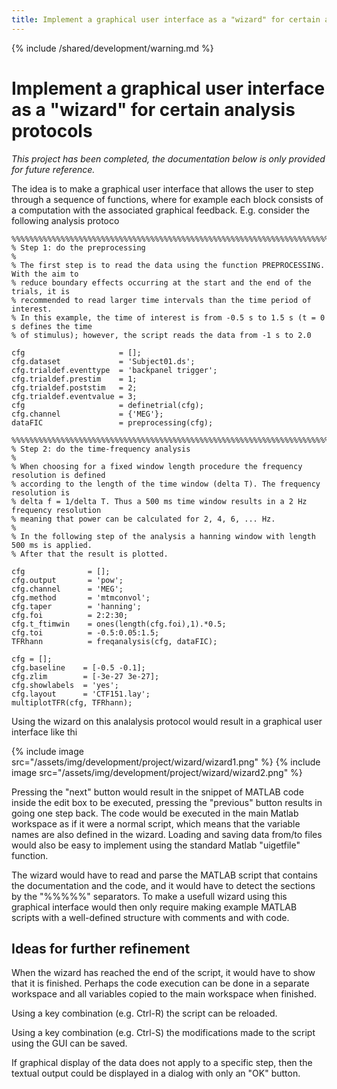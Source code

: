 ```yaml
---
title: Implement a graphical user interface as a "wizard" for certain analysis protocols
---
```


{% include /shared/development/warning.md %}

# Implement a graphical user interface as a "wizard" for certain analysis protocols

_This project has been completed, the documentation below is only provided for future reference._

The idea is to make a graphical user interface that allows the user to step through a sequence of functions, where for example each block consists of a computation with the associated graphical feedback. E.g. consider the following analysis protoco

    %%%%%%%%%%%%%%%%%%%%%%%%%%%%%%%%%%%%%%%%%%%%%%%%%%%%%%%%%%%%%%%%%%%%%%%%%%%%%%%%%%%%%%%%
    % Step 1: do the preprocessing
    %
    % The first step is to read the data using the function PREPROCESSING. With the aim to
    % reduce boundary effects occurring at the start and the end of the trials, it is
    % recommended to read larger time intervals than the time period of interest.
    % In this example, the time of interest is from -0.5 s to 1.5 s (t = 0 s defines the time
    % of stimulus); however, the script reads the data from -1 s to 2.0

    cfg                     = [];
    cfg.dataset             = 'Subject01.ds';
    cfg.trialdef.eventtype  = 'backpanel trigger';
    cfg.trialdef.prestim    = 1;
    cfg.trialdef.poststim   = 2;
    cfg.trialdef.eventvalue = 3;
    cfg                     = definetrial(cfg);
    cfg.channel             = {'MEG'};
    dataFIC                 = preprocessing(cfg);

    %%%%%%%%%%%%%%%%%%%%%%%%%%%%%%%%%%%%%%%%%%%%%%%%%%%%%%%%%%%%%%%%%%%%%%%%%%%%%%%%%%%%%%%%
    % Step 2: do the time-frequency analysis
    %
    % When choosing for a fixed window length procedure the frequency resolution is defined
    % according to the length of the time window (delta T). The frequency resolution is
    % delta f = 1/delta T. Thus a 500 ms time window results in a 2 Hz frequency resolution
    % meaning that power can be calculated for 2, 4, 6, ... Hz.
    %
    % In the following step of the analysis a hanning window with length 500 ms is applied.
    % After that the result is plotted.

    cfg              = [];
    cfg.output       = 'pow';
    cfg.channel      = 'MEG';
    cfg.method       = 'mtmconvol';
    cfg.taper        = 'hanning';
    cfg.foi          = 2:2:30;
    cfg.t_ftimwin    = ones(length(cfg.foi),1).*0.5;
    cfg.toi          = -0.5:0.05:1.5;
    TFRhann          = freqanalysis(cfg, dataFIC);

    cfg = [];
    cfg.baseline    = [-0.5 -0.1];
    cfg.zlim        = [-3e-27 3e-27];
    cfg.showlabels  = 'yes';
    cfg.layout      = 'CTF151.lay';
    multiplotTFR(cfg, TFRhann);

Using the wizard on this analalysis protocol would result in a graphical user interface like thi

{% include image src="/assets/img/development/project/wizard/wizard1.png" %}
{% include image src="/assets/img/development/project/wizard/wizard2.png" %}

Pressing the "next" button would result in the snippet of MATLAB code inside the edit box to be executed, pressing the "previous" button results in going one step back. The code would be executed in the main Matlab workspace as if it were a normal script, which means that the variable names are also defined in the wizard. Loading and saving data from/to files would also be easy to implement using the standard Matlab "uigetfile" function.

The wizard would have to read and parse the MATLAB script that contains the documentation and the code, and it would have to detect the sections by the "%%%%%" separators. To make a usefull wizard using this graphical interface would then only require making example MATLAB scripts with a well-defined structure with comments and with code.

## Ideas for further refinement

When the wizard has reached the end of the script, it would have to show that it is finished. Perhaps the code execution can be done in a separate workspace and all variables copied to the main workspace when finished.

Using a key combination (e.g. Ctrl-R) the script can be reloaded.

Using a key combination (e.g. Ctrl-S) the modifications made to the script using the GUI can be saved.

If graphical display of the data does not apply to a specific step, then the textual output could be displayed in a dialog with only an "OK" button.
